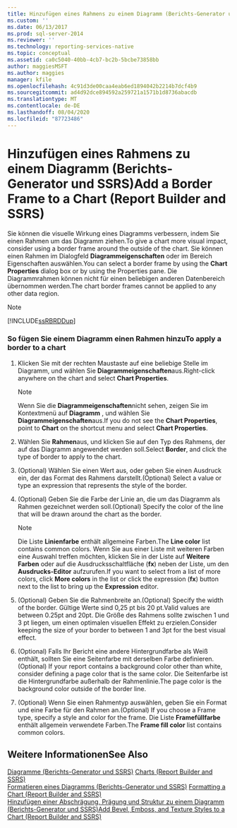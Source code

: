 ```yaml
---
title: Hinzufügen eines Rahmens zu einem Diagramm (Berichts-Generator und SSRS) | Microsoft-Dokumentation
ms.custom: ''
ms.date: 06/13/2017
ms.prod: sql-server-2014
ms.reviewer: ''
ms.technology: reporting-services-native
ms.topic: conceptual
ms.assetid: ca0c5040-40bb-4cb7-bc2b-5bcbe73858bb
author: maggiesMSFT
ms.author: maggies
manager: kfile
ms.openlocfilehash: 4c91d3de00caa4eab6ed1894042b2214b7dcf4b9
ms.sourcegitcommit: ad4d92dce894592a259721a1571b1d8736abacdb
ms.translationtype: MT
ms.contentlocale: de-DE
ms.lasthandoff: 08/04/2020
ms.locfileid: "87723486"
---
```

# <a name="add-a-border-frame-to-a-chart-report-builder-and-ssrs"></a><span data-ttu-id="08540-102">Hinzufügen eines Rahmens zu einem Diagramm (Berichts-Generator und SSRS)</span><span class="sxs-lookup"><span data-stu-id="08540-102">Add a Border Frame to a Chart (Report Builder and SSRS)</span></span>
  <span data-ttu-id="08540-103">Sie können die visuelle Wirkung eines Diagramms verbessern, indem Sie einen Rahmen um das Diagramm ziehen.</span><span class="sxs-lookup"><span data-stu-id="08540-103">To give a chart more visual impact, consider using a border frame around the outside of the chart.</span></span> <span data-ttu-id="08540-104">Sie können einen Rahmen im Dialogfeld **Diagrammeigenschaften** oder im Bereich Eigenschaften auswählen.</span><span class="sxs-lookup"><span data-stu-id="08540-104">You can select a border frame by using the **Chart Properties** dialog box or by using the Properties pane.</span></span> <span data-ttu-id="08540-105">Die Diagrammrahmen können nicht für einen beliebigen anderen Datenbereich übernommen werden.</span><span class="sxs-lookup"><span data-stu-id="08540-105">The chart border frames cannot be applied to any other data region.</span></span>  
  
> [!NOTE]  
>  [!INCLUDE[ssRBRDDup](../../includes/ssrbrddup-md.md)]  
  
### <a name="to-apply-a-border-to-a-chart"></a><span data-ttu-id="08540-106">So fügen Sie einem Diagramm einen Rahmen hinzu</span><span class="sxs-lookup"><span data-stu-id="08540-106">To apply a border to a chart</span></span>  
  
1.  <span data-ttu-id="08540-107">Klicken Sie mit der rechten Maustaste auf eine beliebige Stelle im Diagramm, und wählen Sie **Diagrammeigenschaften**aus.</span><span class="sxs-lookup"><span data-stu-id="08540-107">Right-click anywhere on the chart and select **Chart Properties**.</span></span>  
  
    > [!NOTE]  
    >  <span data-ttu-id="08540-108">Wenn Sie die **Diagrammeigenschaften**nicht sehen, zeigen Sie im Kontextmenü auf **Diagramm** , und wählen Sie **Diagrammeigenschaften**aus.</span><span class="sxs-lookup"><span data-stu-id="08540-108">If you do not see the **Chart Properties**, point to **Chart** on the shortcut menu and select **Chart Properties**.</span></span>  
  
2.  <span data-ttu-id="08540-109">Wählen Sie **Rahmen**aus, und klicken Sie auf den Typ des Rahmens, der auf das Diagramm angewendet werden soll.</span><span class="sxs-lookup"><span data-stu-id="08540-109">Select **Border**, and click the type of border to apply to the chart.</span></span>  
  
3.  <span data-ttu-id="08540-110">(Optional) Wählen Sie einen Wert aus, oder geben Sie einen Ausdruck ein, der das Format des Rahmens darstellt.</span><span class="sxs-lookup"><span data-stu-id="08540-110">(Optional) Select a value or type an expression that represents the style of the border.</span></span>  
  
4.  <span data-ttu-id="08540-111">(Optional) Geben Sie die Farbe der Linie an, die um das Diagramm als Rahmen gezeichnet werden soll.</span><span class="sxs-lookup"><span data-stu-id="08540-111">(Optional) Specify the color of the line that will be drawn around the chart as the border.</span></span>  
  
    > [!NOTE]  
    >  <span data-ttu-id="08540-112">Die Liste **Linienfarbe** enthält allgemeine Farben.</span><span class="sxs-lookup"><span data-stu-id="08540-112">The **Line color** list contains common colors.</span></span> <span data-ttu-id="08540-113">Wenn Sie aus einer Liste mit weiteren Farben eine Auswahl treffen möchten, klicken Sie in der Liste auf **Weitere Farben** oder auf die Ausdrucksschaltfläche (**fx**) neben der Liste, um den **Ausdrucks-Editor** aufzurufen.</span><span class="sxs-lookup"><span data-stu-id="08540-113">If you want to select from a list of more colors, click **More colors** in the list or click the expression (**fx**) button next to the list to bring up the **Expression** editor.</span></span>  
  
5.  <span data-ttu-id="08540-114">(Optional) Geben Sie die Rahmenbreite an.</span><span class="sxs-lookup"><span data-stu-id="08540-114">(Optional) Specify the width of the border.</span></span> <span data-ttu-id="08540-115">Gültige Werte sind 0,25 pt bis 20 pt.</span><span class="sxs-lookup"><span data-stu-id="08540-115">Valid values are between 0.25pt and 20pt.</span></span> <span data-ttu-id="08540-116">Die Größe des Rahmens sollte zwischen 1 und 3 pt liegen, um einen optimalen visuellen Effekt zu erzielen.</span><span class="sxs-lookup"><span data-stu-id="08540-116">Consider keeping the size of your border to between 1 and 3pt for the best visual effect.</span></span>  
  
6.  <span data-ttu-id="08540-117">(Optional) Falls Ihr Bericht eine andere Hintergrundfarbe als Weiß enthält, sollten Sie eine Seitenfarbe mit derselben Farbe definieren.</span><span class="sxs-lookup"><span data-stu-id="08540-117">(Optional) If your report contains a background color other than white, consider defining a page color that is the same color.</span></span> <span data-ttu-id="08540-118">Die Seitenfarbe ist die Hintergrundfarbe außerhalb der Rahmenlinie.</span><span class="sxs-lookup"><span data-stu-id="08540-118">The page color is the background color outside of the border line.</span></span>  
  
7.  <span data-ttu-id="08540-119">(Optional) Wenn Sie einen Rahmentyp auswählen, geben Sie ein Format und eine Farbe für den Rahmen an.</span><span class="sxs-lookup"><span data-stu-id="08540-119">(Optional) If you choose a Frame type, specify a style and color for the frame.</span></span> <span data-ttu-id="08540-120">Die Liste **Framefüllfarbe** enthält allgemein verwendete Farben.</span><span class="sxs-lookup"><span data-stu-id="08540-120">The **Frame fill color** list contains common colors.</span></span>  
  
## <a name="see-also"></a><span data-ttu-id="08540-121">Weitere Informationen</span><span class="sxs-lookup"><span data-stu-id="08540-121">See Also</span></span>  
 <span data-ttu-id="08540-122">[Diagramme &#40;Berichts-Generator und SSRS&#41;](charts-report-builder-and-ssrs.md) </span><span class="sxs-lookup"><span data-stu-id="08540-122">[Charts &#40;Report Builder and SSRS&#41;](charts-report-builder-and-ssrs.md) </span></span>  
 <span data-ttu-id="08540-123">[Formatieren eines Diagramms &#40;Berichts-Generator und SSRS&#41;](formatting-a-chart-report-builder-and-ssrs.md) </span><span class="sxs-lookup"><span data-stu-id="08540-123">[Formatting a Chart &#40;Report Builder and SSRS&#41;](formatting-a-chart-report-builder-and-ssrs.md) </span></span>  
 [<span data-ttu-id="08540-124">Hinzufügen einer Abschrägung, Prägung und Struktur zu einem Diagramm (Berichts-Generator und SSRS)</span><span class="sxs-lookup"><span data-stu-id="08540-124">Add Bevel, Emboss, and Texture Styles to a Chart &#40;Report Builder and SSRS&#41;</span></span>](chart-effects-add-bevel-emboss-or-texture-report-builder.md)  
  
  
